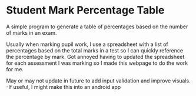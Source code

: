# Student Mark Percentage Table
A simple program to generate a table of percentages based on the number of marks in an exam.

Usually when marking pupil work, I use a spreadsheet with a list of percentages based on the total marks in a test so I can quickly reference the percentage by mark.
Got annoyed having to updated the spreadsheet for each assessment I was marking so I made this webpage to do the work for me.

May or may not update in future to add input validation and improve visuals.
-If useful, I might make this into an android app
